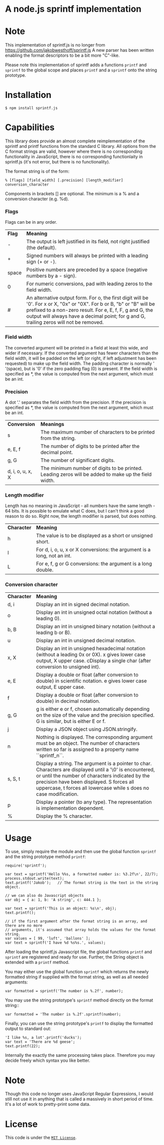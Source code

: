 A node.js sprintf implementation
================================

Note
====

This implementation of sprintf.js is no longer from https://github.com/jakobwesthoff/sprintf.js
A new parser has been written enabling the format descriptors to be a bit more "C"-like.

Please note this implementation of sprintf adds a functions ``printf`` and ``sprintf`` to the global
scope and places ``printf`` and a ``sprintf`` onto the string prototype.

Installation
============

    $ npm install sprintf.js

Capabilities
============

This library does provide an almost complete reimplementation of the sprintf and printf
functions from the standard C library. All options from the C format strings are valid,
however where there is no corresponding functionality in JavaScript, there is no corresponding
functionlaity in sprintf.js (it's not error, but there is no functionality).

The format string is of the form:

    % [flags] [field_width] [.precision] [length_modifier] conversion_character

Components in brackets [] are optional. The minimum is a % and a conversion character (e.g. %d).

### Flags
Flags can be in any order.


<table>
<tr><td><b>Flag</b></td> <td><b>Meaning</b></td></tr>
<tr><td>-</td>       <td>The output is left justified in its field, not right justified (the default).</td></tr>
<tr><td>+</td>       <td>Signed numbers will always be printed with a leading sign (+ or -).</td></tr>
<tr><td>space</td>   <td>Positive numbers are preceded by a space (negative numbers by a - sign).</td></tr>
<tr><td>0</td>       <td>For numeric conversions, pad with leading zeros to the field width.</td></tr>
<tr><td>#</td>       <td>An alternative output form. For o, the first digit will be '0'. For x or X, "0x" or "0X". For b or B, "b" or "B" will be prefixed to a non-zero result. For e, E, f, F, g and G, the output will always have a decimal point; for g and G, trailing zeros will not be removed.</td></tr>
</table>


### Field width
The converted argument will be printed in a field at least this wide, and wider if necessary. If the converted argument has fewer characters than the field width, it will be padded on the left (or right, if left adjustment has been requested) to make up the field width. The padding character is normally ' '(space), but is '0' if the zero padding flag (0) is present.
If the field width is specified as *, the value is computed from the next argument, which must be an int.

### Precision
A dot '.' separates the field width from the precision.
If the precision is specified as *, the value is computed from the next argument, which must be an int.

<table>
<tr>  <td><b>Conversion</b></td><td><b>Meanings</b></td>
<tr>  <td>s</td>                <td>The maximum number of characters to be printed from the string.</td></tr>
<tr>  <td>e, E, f</td>          <td>The number of digits to be printed after the decimal point.</td></tr>
<tr>  <td>g, G</td>             <td>The number of significant digits.</td></tr>
<tr>  <td>d, i, o, u, x, X</td> <td>The minimum number of digits to be printed. Leading zeros will be added to make up the field width.</td></tr>
</table>


### Length modifier

Length has no meaning in JavaScript - all numbers have the same length - 64 bits. It is possible to emulate what C does, but I can't think a good reason to do so. Right now, the length modifier is parsed, but does nothing.

<table>
<tr><td><b>Character<b></td><td><b>Meaning</b></td></tr>
<tr><td>h</td>             <td>The value is to be displayed as a short or unsigned short.</td></tr>
<tr><td>l</td>             <td>For d, i, o, u, x or X conversions: the argument is a long, not an int.</td></tr>
<tr><td>L</td>             <td>For e, f, g or G conversions: the argument is a long double.</td></tr>
</table>

### Conversion character
<table>
<tr><td><b>Character</b></td><td><b>Meaning</b></td></tr>
<tr><td>d, i</td>          <td>Display an int in signed decimal notation.</td></tr>
<tr><td>o</td>             <td>Display an int in unsigned octal notation (without a leading 0).</td></tr>
<tr><td>b, B</td>          <td>Display an int in unsigned binary notation (without a leading b or B).</td></tr>
<tr><td>u</td>             <td>Display an int in unsigned decimal notation.</td></tr>
<tr><td>x, X</td>          <td>Display an int in unsigned hexadecimal notation (without a leading 0x or 0X). x gives lower case output, X upper case. cDisplay a single char (after conversion to unsigned int).</td></tr>
<tr><td> e, E</td>         <td>Display a double or float (after conversion to double) in scientific notation. e gives lower case output, E upper case.</td></tr>
<tr><td>f</td>             <td>Display a double or float (after conversion to double) in decimal notation.</td></tr>
<tr><td>g, G</td>          <td>g is either e or f, chosen automatically depending on the size of the value and the precision specified. G is similar, but is either E or f.</td></tr>
<tr><td>j</td>             <td>Display a JSON object using JSON.stringify.</td></tr>
<tr><td>n</td>             <td>Nothing is displayed. The corresponding argument must be an object. The number of characters written so far is assigned to a property name ``sprintf_n``.</td></tr>
<tr><td>s, S, t</td>       <td>Display a string. The argument is a pointer to char. Characters are displayed until a '\0' is encountered, or until the number of characters indicated by the precision have been displayed. S forces all uppercase, t forces all lowercase while s does no case modification.</td></tr>
<tr><td>p</td>             <td>Display a pointer (to any type). The representation is implementation dependent.</td></tr>
<tr><td>%</td>             <td>Display the % character.</td></tr>
</table>


Usage
=====

To use, simply require the module and then use the global function ``sprintf`` and
the string prototype method ``printf``:

    require('sprintf');

    var text = sprintf('Hello %%s, a formatted number is: %3.2f\n', 22/7);
    process.stdout.write(text);
    text.printf('Jakob');   // The format string is the text in the string object.

    // we can also do Javascript objects
    var obj = { a: 1, b: 'A string', c: 444.1 };

    var text = sprintf('This is an object: %s\n', obj);
    text.printf();

    // if the first argument after the format string is an array, and there are no more
    // arguments, it's assumed that array holds the values for the format string.
    var values = [ 99, 'luft', 'ballons' ];
    var text = sprintf('I have %d %s%s.', values);


After loading the sprintf.js Javascript file, the global functions ``printf`` and
``sprintf`` are registered and ready for use. Further, the String object is
extended with a ``printf`` method. 

You may either use the global function ``sprintf`` which returns the newly
formatted string if supplied with the format string, as well as all needed
arguments:

    var formatted = sprintf('The number is %.2f', number);

You may use the string prototype's ``sprintf`` method directly on the format string::

    var formatted = 'The number is %.2f'.sprintf(number);

Finally, you can use the string prototype's ``printf`` to display the formatted
output to standard out:

    'I like %s, a lot'.printf('ducks');
    var text = 'There are %d geese';
    text.printf(22);

Internally the exactly the same processing takes place. Therefore you may
decide freely which syntax you like better.

Note
====

Though this code no longer uses JavaScript Regular Expressions, I would still not use it in anything that is called
a massively in short period of time. It's a lot of work to pretty-print some data.

License
=======

This code is under the [`MIT License`](http://www.opensource.org/licenses/mit-license.html "Link to the MIT License").
